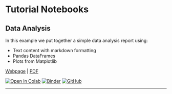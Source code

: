 # Tutorial  Notebooks

## Data Analysis

In this example we put together a simple data analysis report using:

* Text content with markdown formatting
* Pandas DataFrames
* Plots from Matplotlib

[Webpage](../examples/iris-report.html) | [PDF](../examples/iris-report.pdf)

[![Open In Colab](https://colab.research.google.com/assets/colab-badge.svg)](https://colab.research.google.com/github/domvwt/esparto/blob/main/docs/examples/iris-report.ipynb)
[![Binder](https://mybinder.org/badge_logo.svg)](https://mybinder.org/v2/gh/domvwt/esparto/main?filepath=docs%2Fexamples%2Firis-report.ipynb)
[![GitHub](https://img.shields.io/badge/view%20on-GitHub-lightgrey)](https://github.com/domvwt/esparto/blob/main/docs/examples/iris-report.ipynb)

----

<br>
